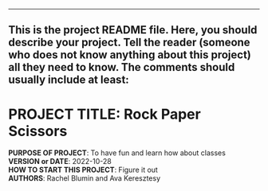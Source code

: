 ------------------------------------------------------------------------
This is the project README file. Here, you should describe your project.
Tell the reader (someone who does not know anything about this project)
all they need to know. The comments should usually include at least:
------------------------------------------------------------------------

# **PROJECT TITLE**: Rock Paper Scissors
**PURPOSE OF PROJECT**: To have fun and learn how about classes   
**VERSION or DATE**: 2022-10-28   
**HOW TO START THIS PROJECT**: Figure it out    
**AUTHORS**: Rachel Blumin and Ava Keresztesy 

